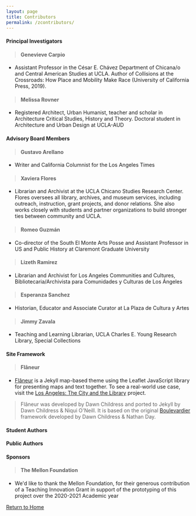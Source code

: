 ```yaml
---
layout: page
title: Contributors
permalink: /zcontributors/
---
```


#### Principal Investigators
> #### Genevieve Carpio
* Assistant Professor in the César E. Chávez Department of Chicana/o and Central American Studies at UCLA. Author of Collisions at the Crossroads: How Place and Mobility Make Race (University of California Press, 2019). 

> #### Melissa Rovner
* Registered Architect, Urban Humanist, teacher and scholar in Architecture Critical Studies, History and Theory. Doctoral student in Architecture and Urban Design at UCLA-AUD 


#### Advisory Board Members
> #### Gustavo Arellano
* Writer and California Columnist for the Los Angeles Times

> #### Xaviera Flores
* Librarian and Archivist at the UCLA Chicano Studies Research Center. Flores oversees all library, archives, and museum services, including outreach, instruction, grant projects, and donor relations. She also works closely with students and partner organizations to build stronger ties between community and UCLA.

> #### Romeo Guzmán
* Co-director of the South El Monte Arts Posse and Assistant Professor in US and Public History at Claremont Graduate University

> #### Lizeth Ramirez
* Librarian and Archivist for Los Angeles Communities and Cultures, Bibliotecaria/Archivista para Comunidades y Culturas de Los Ángeles

> #### Esperanza Sanchez
* Historian, Educator and Associate Curator at La Plaza de Cultura y Artes

> #### Jimmy Zavala
* Teaching and Learning Librarian, UCLA Charles E. Young Research Library, Special Collections


#### Site Framework
> #### Flâneur
* [Flâneur](https://github.com/kirschbombe/flaneur) is a Jekyll map-based theme using the Leaflet JavaScript library for presenting maps and text together. To see a real-world use case, visit the [Los Angeles: The City and the Library](https://citystoriesucla.github.io/lyricalmap/) project.

>Flâneur was developed by Dawn Childress and ported to Jekyll by Dawn Childress & Niqui O'Neill. It is based on the original [Boulevardier](https://github.com/kirschbombe/boulevardier) framework developed by Dawn Childress & Nathan Day.


#### Student Authors


#### Public Authors


#### Sponsors
> #### The Mellon Foundation
* We'd like to thank the Mellon Foundation, for their generous contribution of a Teaching Innovation Grant in support of the prototyping of this project over the 2020-2021 Academic year

[Return to Home](https://uclachicanxstudies.github.io/BarrioSuburbanisms/)
